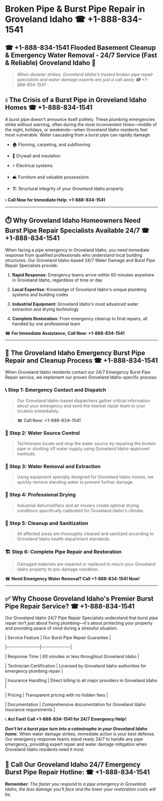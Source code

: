 # Broken Pipe & Burst Pipe Repair in Groveland Idaho ☎ +1-888-834-1541  
## ☎ +1-888-834-1541 Flooded Basement Cleanup & Emergency Water Removal - 24/7 Service (Fast & Reliable) Groveland Idaho 🚨  

> *When disaster strikes, Groveland Idaho's trusted broken pipe repair specialists and water damage experts are just a call away ☎ +1-888-834-1541*  

## 💧 The Crisis of a Burst Pipe in Groveland Idaho Homes ☎ +1-888-834-1541  

A burst pipe doesn't announce itself politely. These plumbing emergencies strike without warning, often during the most inconvenient times—middle of the night, holidays, or weekends—when Groveland Idaho residents feel most vulnerable. Water cascading from a burst pipe can rapidly damage:  

* 🏠 Flooring, carpeting, and subflooring  
* 🧱 Drywall and insulation  
* ⚡ Electrical systems  
* 🛋️ Furniture and valuable possessions  
* 🏗️ Structural integrity of your Groveland Idaho property  

📞 **Call Now for Immediate Help: +1-888-834-1541**  

---  

## ⏱️ Why Groveland Idaho Homeowners Need Burst Pipe Repair Specialists Available 24/7 ☎ +1-888-834-1541  

When facing a pipe emergency in Groveland Idaho, you need immediate response from qualified professionals who understand local building structures. Our Groveland Idaho-based 24/7 Water Damage and Burst Pipe Repair Specialists provide:  

1. **Rapid Response**: Emergency teams arrive within 60 minutes anywhere in Groveland Idaho, regardless of time or day  
2. **Local Expertise**: Knowledge of Groveland Idaho's unique plumbing systems and building codes  
3. **Industrial Equipment**: Groveland Idaho's most advanced water extraction and drying technology  
4. **Complete Restoration**: From emergency cleanup to final repairs, all handled by one professional team  

☎ **For Immediate Assistance, Call Now: +1-888-834-1541**  

---  

## 🔧 The Groveland Idaho Emergency Burst Pipe Repair and Cleanup Process ☎ +1-888-834-1541  

When Groveland Idaho residents contact our 24/7 Emergency Burst Pipe Repair service, we implement our proven Groveland Idaho-specific process:  

### 📞 Step 1: Emergency Contact and Dispatch  
> Our Groveland Idaho-based dispatchers gather critical information about your emergency and send the nearest repair team to your location immediately.  
> ☎ **Call Now: +1-888-834-1541**  

### 🚿 Step 2: Water Source Control  
> Technicians locate and stop the water source by repairing the broken pipe or shutting off water supply using Groveland Idaho-approved methods.  

### 🌊 Step 3: Water Removal and Extraction  
> Using equipment specially designed for Groveland Idaho homes, we quickly remove standing water to prevent further damage.  

### 💨 Step 4: Professional Drying  
> Industrial dehumidifiers and air movers create optimal drying conditions specifically calibrated for Groveland Idaho's climate.  

### 🧼 Step 5: Cleanup and Sanitization  
> All affected areas are thoroughly cleaned and sanitized according to Groveland Idaho health department standards.  

### 🏗️ Step 6: Complete Pipe Repair and Restoration  
> Damaged materials are repaired or replaced to return your Groveland Idaho property to pre-damage condition.  

☎ **Need Emergency Water Removal? Call +1-888-834-1541 Now!**  

---  

## ✅ Why Choose Groveland Idaho's Premier Burst Pipe Repair Service? ☎ +1-888-834-1541  

Our Groveland Idaho 24/7 Pipe Repair Specialists understand that burst pipe repair isn't just about fixing plumbing—it's about protecting your property and providing peace of mind during a stressful situation.  

| Service Feature | Our Burst Pipe Repair Guarantee |  
|-----------------|---------------|  
| Response Time | 60 minutes or less throughout Groveland Idaho |  
| Technician Certification | Licensed by Groveland Idaho authorities for emergency plumbing repair |  
| Insurance Handling | Direct billing to all major providers in Groveland Idaho |  
| Pricing | Transparent pricing with no hidden fees |  
| Documentation | Comprehensive documentation for Groveland Idaho insurance requirements |  

📞 **Act Fast! Call +1-888-834-1541 for 24/7 Emergency Help!**  

***Don't let a burst pipe turn into a catastrophe in your Groveland Idaho home.*** When water damage strikes, immediate action is your best defense. Our emergency response teams stand ready 24/7 to handle any pipe emergency, providing expert repair and water damage mitigation when Groveland Idaho residents need it most.  

## 📱 Call Our Groveland Idaho 24/7 Emergency Burst Pipe Repair Hotline: ☎ +1-888-834-1541  

**Remember**: *The faster you respond to a pipe emergency in Groveland Idaho, the less damage you'll face and the lower your restoration costs will be.*
